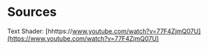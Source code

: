 # Sources
Text Shader: [hhttps://www.youtube.com/watch?v=77F4ZjmQ07U](https://www.youtube.com/watch?v=77F4ZjmQ07U)
